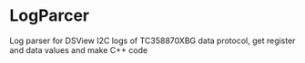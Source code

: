 # LogParcer
Log parser for DSView I2C logs of TC358870XBG data protocol, get register and data values and make C++ code
